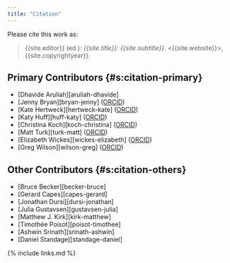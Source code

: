 ```yaml
---
title: "Citation"
---
```


Please cite this work as:

> {{site.editor}} (ed.): *{{site.title}}: {{site.subtitle}}*.  <{{site.website}}>, {{site.copyrightyear}}.

## Primary Contributors {#s:citation-primary}

-   [Dhavide Aruliah][aruliah-dhavide]
-   [Jenny Bryan][bryan-jenny] ([ORCID](https://orcid.org/0000-0002-6983-2759))
-   [Kate Hertweck][hertweck-kate] ([ORCID](https://orcid.org/0000-0002-4026-4612))
-   [Katy Huff][huff-katy] ([ORCID](https://orcid.org/0000-0002-7075-6802))
-   [Christina Koch][koch-christina] ([ORCID](http://christinalk.github.io/))
-   [Matt Turk][turk-matt] ([ORCID](https://orcid.org/0000-0002-5294-0198))
-   [Elizabeth Wickes][wickes-elizabeth] ([ORCID](https://orcid.org/0000-0002-5294-0198))
-   [Greg Wilson][wilson-greg] ([ORCID](https://orcid.org/0000-0001-8659-8979))

## Other Contributors {#s:citation-others}

-   [Bruce Becker][becker-bruce]
-   [Gerard Capes][capes-gerard]
-   [Jonathan Dursi][dursi-jonathan]
-   [Julia Gustavsen][gustavsen-julia]
-   [Matthew J. Kirk][kirk-matthew]
-   [Timothée Poisot][poisot-timothee]
-   [Ashwin Srinath][srinath-ashwin]
-   [Daniel Standage][standage-daniel]

{% include links.md %}

